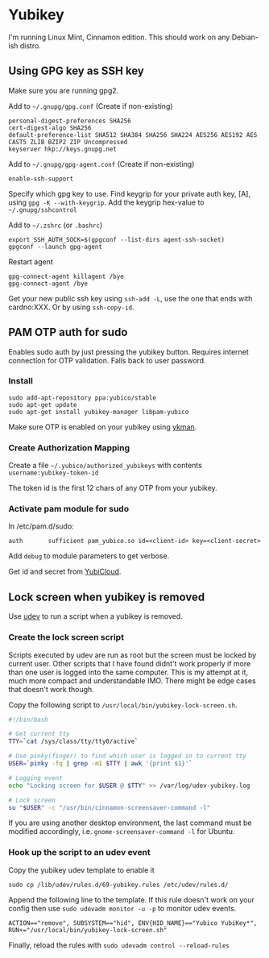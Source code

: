 # Yubikey

I'm running Linux Mint, Cinnamon edition. This should work on any Debian-ish distro.

## Using GPG key as SSH key

Make sure you are running gpg2.

Add to `~/.gnupg/gpg.conf` (Create if non-existing)

    personal-digest-preferences SHA256
    cert-digest-algo SHA256
    default-preference-list SHA512 SHA384 SHA256 SHA224 AES256 AES192 AES CAST5 ZLIB BZIP2 ZIP Uncompressed
    keyserver hkp://keys.gnupg.net

Add to `~/.gnupg/gpg-agent.conf` (Create if non-existing)

    enable-ssh-support

Specify which gpg key to use. Find keygrip for your private auth key, [A], using `gpg -K --with-keygrip`. Add the keygrip hex-value to `~/.gnupg/sshcontrol`

Add to `~/.zshrc` (or `.bashrc`)

    export SSH_AUTH_SOCK=$(gpgconf --list-dirs agent-ssh-socket)
    gpgconf --launch gpg-agent

Restart agent

    gpg-connect-agent killagent /bye
    gpg-connect-agent /bye

Get your new public ssh key using `ssh-add -L`, use the one that ends with cardno:XXX. Or by using `ssh-copy-id`.

## PAM OTP auth for sudo

Enables sudo auth by just pressing the yubikey button. Requires internet connection for OTP validation. Falls back to user password.

### Install

    sudo add-apt-repository ppa:yubico/stable
    sudo apt-get update
    sudo apt-get install yubikey-manager libpam-yubico

Make sure OTP is enabled on your yubikey using [ykman](https://support.yubico.com/support/solutions/articles/15000012643-yubikey-manager-cli-ykman-user-manual).

### Create Authorization Mapping

Create a file `~/.yubico/authorized_yubikeys` with contents `username:yubikey-token-id`

The token id is the first 12 chars of any OTP from your yubikey.

### Activate pam module for sudo

In /etc/pam.d/sudo:

`auth       sufficient pam_yubico.so id=<client-id> key=<client-secret>`

Add `debug` to module parameters to get verbose.

Get id and secret from [YubiCloud](https://upgrade.yubico.com/getapikey/).

## Lock screen when yubikey is removed

Use [udev](https://opensource.com/article/18/11/udev) to run a script when a yubikey is removed.

### Create the lock screen script

Scripts executed by udev are run as root but the screen must be locked by current user. Other scripts that I have found didnt't work properly if more than one user is logged into the same computer. This is my attempt at it, much more compact and understandable IMO. There might be edge cases that doesn't work though.

Copy the following script to `/usr/local/bin/yubikey-lock-screen.sh`.

```bash
#!/bin/bash

# Get current tty
TTY=`cat /sys/class/tty/tty0/active`

# Use pinky(finger) to find which user is logged in to current tty
USER=`pinky -fq | grep -m1 $TTY | awk '{print $1}'`

# Logging event
echo "Locking screen for $USER @ $TTY" >> /var/log/udev-yubikey.log

# Lock screen
su "$USER" -c "/usr/bin/cinnamon-screensaver-command -l"
```

If you are using another desktop environment, the last command must be modified accordingly, i.e. `gnome-screensaver-command -l` for Ubuntu.

### Hook up the script to an udev event

Copy the yubikey udev template to enable it

    sudo cp /lib/udev/rules.d/69-yubikey.rules /etc/udev/rules.d/

Append the following line to the template. If this rule doesn't work on your config then use `sudo udevadm monitor -u -p` to monitor udev events.

    ACTION=="remove", SUBSYSTEM=="hid", ENV{HID_NAME}=="Yubico YubiKey*", RUN+="/usr/local/bin/yubikey-lock-screen.sh"

Finally, reload the rules with `sudo udevadm control --reload-rules`
